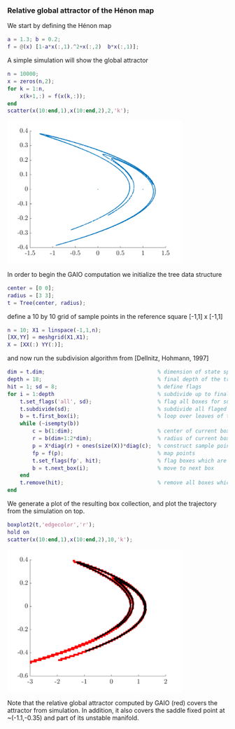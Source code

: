### Relative global attractor of the Hénon map

We start by defining the Hénon map
```matlab
a = 1.3; b = 0.2;                                       
f = @(x) [1-a*x(:,1).^2+x(:,2)  b*x(:,1)];              
```
A simple simulation will show the global attractor
```matlab
n = 10000;
x = zeros(n,2);                                        
for k = 1:n, 
    x(k+1,:) = f(x(k,:));
end               
scatter(x(10:end,1),x(10:end,2),2,'k'); 
```
<img src="henon-simulation.png" width="400px"/>

In order to begin the GAIO computation we initialize the tree data structure
```matlab
center = [0 0]; 
radius = [3 3];                         
t = Tree(center, radius);
``` 
define a 10 by 10 grid of sample points in the reference square [-1,1] x [-1,1]
```matlab
n = 10; X1 = linspace(-1,1,n); 
[XX,YY] = meshgrid(X1,X1);
X = [XX(:) YY(:)];
```
and now run the subdivision algorithm from [Dellnitz, Hohmann, 1997]
```matlab
dim = t.dim;                                    % dimension of state space
depth = 18;                                     % final depth of the tree
hit = 1; sd = 8;                                % define flags
for i = 1:depth                                 % subdivide up to final depth
    t.set_flags('all', sd);                     % flag all boxes for subdivision
    t.subdivide(sd);                            % subdivide all flaged boxes
    b = t.first_box(i);                         % loop over leaves of the tree
    while (~isempty(b))
        c = b(1:dim);                           % center of current box
        r = b(dim+1:2*dim);                     % radius of current box
        p = X*diag(r) + ones(size(X))*diag(c);  % construct sample points in current box
        fp = f(p);                              % map points
        t.set_flags(fp', hit);                  % flag boxes which are hit by the image points
        b = t.next_box(i);                      % move to next box
    end
    t.remove(hit);                              % remove all boxes which have *not* been hit
end
```
We generate a plot of the resulting box collection, and plot the trajectory from the simulation on top.
```matlab
boxplot2(t,'edgecolor','r'); 
hold on
scatter(x(10:end,1),x(10:end,2),10,'k');
```
<img src="henon-attractor.png" width="400px"/>

Note that the relative global attractor computed by GAIO (red) covers the attractor from simulation. In addition, it also covers the saddle fixed point at ~(-1.1,-0.35) and part of its unstable manifold.
